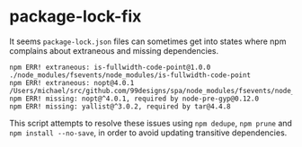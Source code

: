 # package-lock-fix

It seems `package-lock.json` files can sometimes get into states where npm complains about extraneous and missing dependencies.

```
npm ERR! extraneous: is-fullwidth-code-point@1.0.0 ./node_modules/fsevents/node_modules/is-fullwidth-code-point
npm ERR! extraneous: nopt@4.0.1 /Users/michael/src/github.com/99designs/spa/node_modules/fsevents/node_modules/nopt
npm ERR! missing: nopt@^4.0.1, required by node-pre-gyp@0.12.0
npm ERR! missing: yallist@^3.0.2, required by tar@4.4.8
```

This script attempts to resolve these issues using `npm dedupe`, `npm prune` and `npm install --no-save`, in order to avoid updating transitive dependencies.
